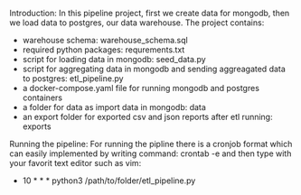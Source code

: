 Introduction:
In this pipeline project, first we create data for mongodb, then we load data to postgres, our data warehouse.
The project contains:
- warehouse schema: warehouse_schema.sql
- required python packages: requrements.txt
- script for loading data in mongodb: seed_data.py
- script for aggregating data in mongodb and sending aggreagated data to postgres: etl_pipeline.py
- a docker-compose.yaml file for running mongodb and postgres containers
- a folder for data as import data in mongodb: data
- an export folder for exported csv and json reports after etl running: exports

Running the pipeline:
For running the pipline there is a cronjob format which can easily implemented by writing command:
crontab -e and then type with your favorit text editor such as vim:
* 10 * * * python3 /path/to/folder/etl_pipeline.py
